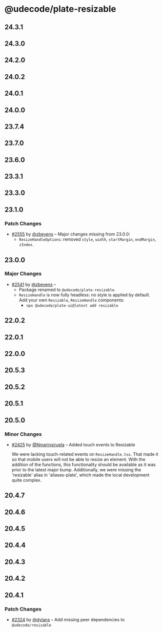 # @udecode/plate-resizable

## 24.3.1

## 24.3.0

## 24.2.0

## 24.0.2

## 24.0.1

## 24.0.0

## 23.7.4

## 23.7.0

## 23.6.0

## 23.3.1

## 23.3.0

## 23.1.0

### Patch Changes

- [#2555](https://github.com/udecode/plate/pull/2555) by [@zbeyens](https://github.com/zbeyens) – Major changes missing from 23.0.0:
  - `ResizeHandleOptions`: removed `style`, `width`, `startMargin`, `endMargin`, `zIndex`.

## 23.0.0

### Major Changes

- [#2541](https://github.com/udecode/plate/pull/2541) by [@zbeyens](https://github.com/zbeyens) –
  - Package renamed to `@udecode/plate-resizable`.
  - `ResizeHandle` is now fully headless: no style is applied by default. Add your own `Resizable`, `ResizeHandle` components:
    - `npx @udecode/plate-ui@latest add resizable`

## 22.0.2

## 22.0.1

## 22.0.0

## 20.5.3

## 20.5.2

## 20.5.1

## 20.5.0

### Minor Changes

- [#2425](https://github.com/udecode/plate/pull/2425) by [@Nmarinsiruela](https://github.com/Nmarinsiruela) – Added touch events to Resizable

  We were lacking touch-related events on `ResizeHandle.tsx`. That made it so that mobile users will not be able to resize an element.
  With the addition of the functions, this functionality should be available as it was prior to the latest major bump.
  Additionally, we were missing the 'resizable' alias in 'aliases-plate', which made the local development quite complex.

## 20.4.7

## 20.4.6

## 20.4.5

## 20.4.4

## 20.4.3

## 20.4.2

## 20.4.1

### Patch Changes

- [#2324](https://github.com/udecode/plate/pull/2324) by [@dylans](https://github.com/dylans) – Add missing peer dependencies to `@udecode/resizable`
